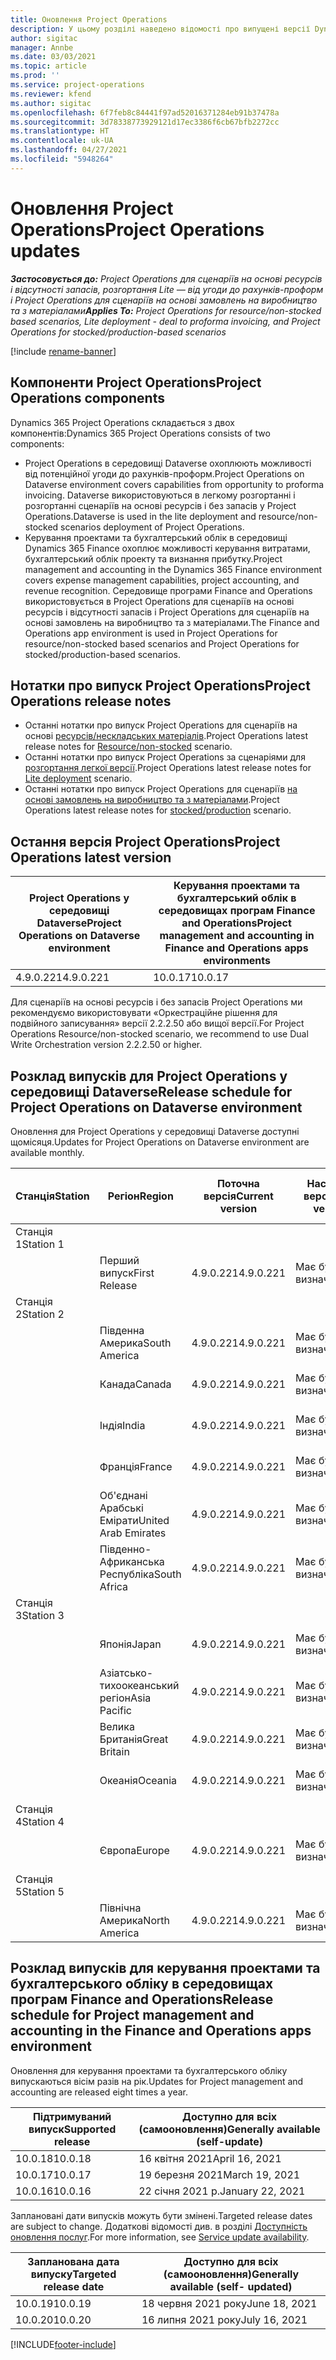 ```yaml
---
title: Оновлення Project Operations
description: У цьому розділі наведено відомості про випущені версії Dynamics 365 Project Operations.
author: sigitac
manager: Annbe
ms.date: 03/03/2021
ms.topic: article
ms.prod: ''
ms.service: project-operations
ms.reviewer: kfend
ms.author: sigitac
ms.openlocfilehash: 6f7feb8c84441f97ad52016371284eb91b37478a
ms.sourcegitcommit: 3d78338773929121d17ec3386f6cb67bfb2272cc
ms.translationtype: HT
ms.contentlocale: uk-UA
ms.lasthandoff: 04/27/2021
ms.locfileid: "5948264"
---
```

# <a name="project-operations-updates"></a><span data-ttu-id="f9bb7-103">Оновлення Project Operations</span><span class="sxs-lookup"><span data-stu-id="f9bb7-103">Project Operations updates</span></span>

<span data-ttu-id="f9bb7-104">_**Застосовується до:** Project Operations для сценаріїв на основі ресурсів і відсутності запасів, розгортання Lite — від угоди до рахунків-проформ і Project Operations для сценаріїв на основі замовлень на виробництво та з матеріалами_</span><span class="sxs-lookup"><span data-stu-id="f9bb7-104">_**Applies To:** Project Operations for resource/non-stocked based scenarios, Lite deployment - deal to proforma invoicing, and Project Operations for stocked/production-based scenarios_</span></span>

[!include [rename-banner](~/includes/cc-data-platform-banner.md)]

## <a name="project-operations-components"></a><span data-ttu-id="f9bb7-105">Компоненти Project Operations</span><span class="sxs-lookup"><span data-stu-id="f9bb7-105">Project Operations components</span></span>

<span data-ttu-id="f9bb7-106">Dynamics 365 Project Operations складається з двох компонентів:</span><span class="sxs-lookup"><span data-stu-id="f9bb7-106">Dynamics 365 Project Operations consists of two components:</span></span>

- <span data-ttu-id="f9bb7-107">Project Operations в середовищі Dataverse охоплюють можливості від потенційної угоди до рахунків-проформ.</span><span class="sxs-lookup"><span data-stu-id="f9bb7-107">Project Operations on Dataverse environment covers capabilities from opportunity to proforma invoicing.</span></span> <span data-ttu-id="f9bb7-108">Dataverse використовуються в легкому розгортанні і розгортанні сценаріїв на основі ресурсів і без запасів у Project Operations.</span><span class="sxs-lookup"><span data-stu-id="f9bb7-108">Dataverse is used in the lite deployment and resource/non-stocked scenarios deployment of Project Operations.</span></span>
- <span data-ttu-id="f9bb7-109">Керування проектами та бухгалтерський облік в середовищі Dynamics 365 Finance охоплює можливості керування витратами, бухгалтерський облік проекту та визнання прибутку.</span><span class="sxs-lookup"><span data-stu-id="f9bb7-109">Project management and accounting in the Dynamics 365 Finance environment covers expense management capabilities, project accounting, and revenue recognition.</span></span> <span data-ttu-id="f9bb7-110">Середовище програми Finance and Operations використовується в Project Operations для сценаріїв на основі ресурсів і відсутності запасів і Project Operations для сценаріїв на основі замовлень на виробництво та з матеріалами.</span><span class="sxs-lookup"><span data-stu-id="f9bb7-110">The Finance and Operations app environment is used in Project Operations for resource/non-stocked based scenarios and Project Operations for stocked/production-based scenarios.</span></span>

## <a name="project-operations-release-notes"></a><span data-ttu-id="f9bb7-111">Нотатки про випуск Project Operations</span><span class="sxs-lookup"><span data-stu-id="f9bb7-111">Project Operations release notes</span></span>
- <span data-ttu-id="f9bb7-112">Останні нотатки про випуск Project Operations для сценаріїв на основі [ресурсів/нескладських матеріалів](whats-new-apr-2021-resource-based.md).</span><span class="sxs-lookup"><span data-stu-id="f9bb7-112">Project Operations latest release notes for [Resource/non-stocked](whats-new-apr-2021-resource-based.md) scenario.</span></span>
- <span data-ttu-id="f9bb7-113">Останні нотатки про випуск Project Operations за сценаріями для [розгортання легкої версії](../pro/whats-new/whats-new-apr-2021-lite.md).</span><span class="sxs-lookup"><span data-stu-id="f9bb7-113">Project Operations latest release notes for [Lite deployment](../pro/whats-new/whats-new-apr-2021-lite.md) scenario.</span></span>
- <span data-ttu-id="f9bb7-114">Останні нотатки про випуск Project Operations для сценаріїв [на основі замовлень на виробництво та з матеріалами](../prod-pma/whats-new/whats-new-mar-2021-stocked.md).</span><span class="sxs-lookup"><span data-stu-id="f9bb7-114">Project Operations latest release notes for [stocked/production](../prod-pma/whats-new/whats-new-mar-2021-stocked.md) scenario.</span></span>

## <a name="project-operations-latest-version"></a><span data-ttu-id="f9bb7-115">Остання версія Project Operations</span><span class="sxs-lookup"><span data-stu-id="f9bb7-115">Project Operations latest version</span></span>

| <span data-ttu-id="f9bb7-116">Project Operations у середовищі Dataverse</span><span class="sxs-lookup"><span data-stu-id="f9bb7-116">Project Operations on Dataverse environment</span></span> | <span data-ttu-id="f9bb7-117">Керування проектами та бухгалтерський облік в середовищах програм Finance and Operations</span><span class="sxs-lookup"><span data-stu-id="f9bb7-117">Project management and accounting in Finance and Operations apps environments</span></span> | 
| --- | --- |
| <span data-ttu-id="f9bb7-118">4.9.0.221</span><span class="sxs-lookup"><span data-stu-id="f9bb7-118">4.9.0.221</span></span> | <span data-ttu-id="f9bb7-119">10.0.17</span><span class="sxs-lookup"><span data-stu-id="f9bb7-119">10.0.17</span></span> |

<span data-ttu-id="f9bb7-120">Для сценаріїв на основі ресурсів і без запасів Project Operations ми рекомендуємо використовувати «Оркестраційне рішення для подвійного записування» версії 2.2.2.50 або вищої версії.</span><span class="sxs-lookup"><span data-stu-id="f9bb7-120">For Project Operations Resource/non-stocked scenario, we recommend to use Dual Write Orchestration version 2.2.2.50 or higher.</span></span>

## <a name="release-schedule-for-project-operations-on-dataverse-environment"></a><span data-ttu-id="f9bb7-121">Розклад випусків для Project Operations у середовищі Dataverse</span><span class="sxs-lookup"><span data-stu-id="f9bb7-121">Release schedule for Project Operations on Dataverse environment</span></span>

<span data-ttu-id="f9bb7-122">Оновлення для Project Operations у середовищі Dataverse доступні щомісяця.</span><span class="sxs-lookup"><span data-stu-id="f9bb7-122">Updates for Project Operations on Dataverse environment are available monthly.</span></span> 

| <span data-ttu-id="f9bb7-123">Станція</span><span class="sxs-lookup"><span data-stu-id="f9bb7-123">Station</span></span>   | <span data-ttu-id="f9bb7-124">Регіон</span><span class="sxs-lookup"><span data-stu-id="f9bb7-124">Region</span></span>        | <span data-ttu-id="f9bb7-125">Поточна версія</span><span class="sxs-lookup"><span data-stu-id="f9bb7-125">Current version</span></span> | <span data-ttu-id="f9bb7-126">Наступна версія</span><span class="sxs-lookup"><span data-stu-id="f9bb7-126">Next version</span></span> | <span data-ttu-id="f9bb7-127">Доступно для всіх</span><span class="sxs-lookup"><span data-stu-id="f9bb7-127">Generally available</span></span> |
|-----------|---------------|-----------------|--------------|---------------------|
| <span data-ttu-id="f9bb7-128">Станція 1</span><span class="sxs-lookup"><span data-stu-id="f9bb7-128">Station 1</span></span> |   &nbsp;      |    &nbsp;       | &nbsp;       |      &nbsp;         |
|   &nbsp;  | <span data-ttu-id="f9bb7-129">Перший випуск</span><span class="sxs-lookup"><span data-stu-id="f9bb7-129">First Release</span></span> |  <span data-ttu-id="f9bb7-130">4.9.0.221</span><span class="sxs-lookup"><span data-stu-id="f9bb7-130">4.9.0.221</span></span>       | <span data-ttu-id="f9bb7-131">Має бути визначено</span><span class="sxs-lookup"><span data-stu-id="f9bb7-131">TBD</span></span>     | <span data-ttu-id="f9bb7-132">30 квітня 2021 р.</span><span class="sxs-lookup"><span data-stu-id="f9bb7-132">30-Apr-21</span></span>           |
| <span data-ttu-id="f9bb7-133">Станція 2</span><span class="sxs-lookup"><span data-stu-id="f9bb7-133">Station 2</span></span> |   &nbsp;      |    &nbsp;       | &nbsp;       |      &nbsp;         |
|   &nbsp;  | <span data-ttu-id="f9bb7-134">Південна Америка</span><span class="sxs-lookup"><span data-stu-id="f9bb7-134">South America</span></span> |  <span data-ttu-id="f9bb7-135">4.9.0.221</span><span class="sxs-lookup"><span data-stu-id="f9bb7-135">4.9.0.221</span></span>       | <span data-ttu-id="f9bb7-136">Має бути визначено</span><span class="sxs-lookup"><span data-stu-id="f9bb7-136">TBD</span></span>     | <span data-ttu-id="f9bb7-137">30 квітня 2021 р.</span><span class="sxs-lookup"><span data-stu-id="f9bb7-137">30-Apr-21</span></span>           |
|    &nbsp; | <span data-ttu-id="f9bb7-138">Канада</span><span class="sxs-lookup"><span data-stu-id="f9bb7-138">Canada</span></span>        |  <span data-ttu-id="f9bb7-139">4.9.0.221</span><span class="sxs-lookup"><span data-stu-id="f9bb7-139">4.9.0.221</span></span>       | <span data-ttu-id="f9bb7-140">Має бути визначено</span><span class="sxs-lookup"><span data-stu-id="f9bb7-140">TBD</span></span>     | <span data-ttu-id="f9bb7-141">30 квітня 2021 р.</span><span class="sxs-lookup"><span data-stu-id="f9bb7-141">30-Apr-21</span></span>           |
|   &nbsp;  | <span data-ttu-id="f9bb7-142">Індія</span><span class="sxs-lookup"><span data-stu-id="f9bb7-142">India</span></span>         |  <span data-ttu-id="f9bb7-143">4.9.0.221</span><span class="sxs-lookup"><span data-stu-id="f9bb7-143">4.9.0.221</span></span>       | <span data-ttu-id="f9bb7-144">Має бути визначено</span><span class="sxs-lookup"><span data-stu-id="f9bb7-144">TBD</span></span>     | <span data-ttu-id="f9bb7-145">30 квітня 2021 р.</span><span class="sxs-lookup"><span data-stu-id="f9bb7-145">30-Apr-21</span></span>           |
|   &nbsp;  | <span data-ttu-id="f9bb7-146">Франція</span><span class="sxs-lookup"><span data-stu-id="f9bb7-146">France</span></span>         |  <span data-ttu-id="f9bb7-147">4.9.0.221</span><span class="sxs-lookup"><span data-stu-id="f9bb7-147">4.9.0.221</span></span>       | <span data-ttu-id="f9bb7-148">Має бути визначено</span><span class="sxs-lookup"><span data-stu-id="f9bb7-148">TBD</span></span>     | <span data-ttu-id="f9bb7-149">30 квітня 2021 р.</span><span class="sxs-lookup"><span data-stu-id="f9bb7-149">30-Apr-21</span></span>           |
|   &nbsp;  | <span data-ttu-id="f9bb7-150">Об'єднані Арабські Емірати</span><span class="sxs-lookup"><span data-stu-id="f9bb7-150">United Arab Emirates</span></span>         |  <span data-ttu-id="f9bb7-151">4.9.0.221</span><span class="sxs-lookup"><span data-stu-id="f9bb7-151">4.9.0.221</span></span>       | <span data-ttu-id="f9bb7-152">Має бути визначено</span><span class="sxs-lookup"><span data-stu-id="f9bb7-152">TBD</span></span>     | <span data-ttu-id="f9bb7-153">30 квітня 2021 р.</span><span class="sxs-lookup"><span data-stu-id="f9bb7-153">30-Apr-21</span></span>           |
|   &nbsp;  | <span data-ttu-id="f9bb7-154">Південно-Африканська Республіка</span><span class="sxs-lookup"><span data-stu-id="f9bb7-154">South Africa</span></span>         |  <span data-ttu-id="f9bb7-155">4.9.0.221</span><span class="sxs-lookup"><span data-stu-id="f9bb7-155">4.9.0.221</span></span>       | <span data-ttu-id="f9bb7-156">Має бути визначено</span><span class="sxs-lookup"><span data-stu-id="f9bb7-156">TBD</span></span>     | <span data-ttu-id="f9bb7-157">30 квітня 2021 р.</span><span class="sxs-lookup"><span data-stu-id="f9bb7-157">30-Apr-21</span></span>           |
| <span data-ttu-id="f9bb7-158">Станція 3</span><span class="sxs-lookup"><span data-stu-id="f9bb7-158">Station 3</span></span>  |      &nbsp;   |     &nbsp;      |     &nbsp;   |      &nbsp;         |
|   &nbsp;  | <span data-ttu-id="f9bb7-159">Японія</span><span class="sxs-lookup"><span data-stu-id="f9bb7-159">Japan</span></span>         |  <span data-ttu-id="f9bb7-160">4.9.0.221</span><span class="sxs-lookup"><span data-stu-id="f9bb7-160">4.9.0.221</span></span>       | <span data-ttu-id="f9bb7-161">Має бути визначено</span><span class="sxs-lookup"><span data-stu-id="f9bb7-161">TBD</span></span>     | <span data-ttu-id="f9bb7-162">07 Травня 21 р.</span><span class="sxs-lookup"><span data-stu-id="f9bb7-162">07-May-21</span></span>           |
|   &nbsp;  | <span data-ttu-id="f9bb7-163">Азіатсько-тихоокеанський регіон</span><span class="sxs-lookup"><span data-stu-id="f9bb7-163">Asia Pacific</span></span>  |  <span data-ttu-id="f9bb7-164">4.9.0.221</span><span class="sxs-lookup"><span data-stu-id="f9bb7-164">4.9.0.221</span></span>       | <span data-ttu-id="f9bb7-165">Має бути визначено</span><span class="sxs-lookup"><span data-stu-id="f9bb7-165">TBD</span></span>     | <span data-ttu-id="f9bb7-166">07 Травня 21 р.</span><span class="sxs-lookup"><span data-stu-id="f9bb7-166">07-May-21</span></span>           |
|   &nbsp;  | <span data-ttu-id="f9bb7-167">Велика Британія</span><span class="sxs-lookup"><span data-stu-id="f9bb7-167">Great Britain</span></span> |  <span data-ttu-id="f9bb7-168">4.9.0.221</span><span class="sxs-lookup"><span data-stu-id="f9bb7-168">4.9.0.221</span></span>       | <span data-ttu-id="f9bb7-169">Має бути визначено</span><span class="sxs-lookup"><span data-stu-id="f9bb7-169">TBD</span></span>     | <span data-ttu-id="f9bb7-170">07 Травня 21 р.</span><span class="sxs-lookup"><span data-stu-id="f9bb7-170">07-May-21</span></span>           |
|   &nbsp;  | <span data-ttu-id="f9bb7-171">Океанія</span><span class="sxs-lookup"><span data-stu-id="f9bb7-171">Oceania</span></span>       |  <span data-ttu-id="f9bb7-172">4.9.0.221</span><span class="sxs-lookup"><span data-stu-id="f9bb7-172">4.9.0.221</span></span>       | <span data-ttu-id="f9bb7-173">Має бути визначено</span><span class="sxs-lookup"><span data-stu-id="f9bb7-173">TBD</span></span>     | <span data-ttu-id="f9bb7-174">07 Травня 21 р.</span><span class="sxs-lookup"><span data-stu-id="f9bb7-174">07-May-21</span></span>           |
| <span data-ttu-id="f9bb7-175">Станція 4</span><span class="sxs-lookup"><span data-stu-id="f9bb7-175">Station 4</span></span> |     &nbsp;    |     &nbsp;      |     &nbsp;   |      &nbsp;         |
|   &nbsp;  | <span data-ttu-id="f9bb7-176">Європа</span><span class="sxs-lookup"><span data-stu-id="f9bb7-176">Europe</span></span>        |  <span data-ttu-id="f9bb7-177">4.9.0.221</span><span class="sxs-lookup"><span data-stu-id="f9bb7-177">4.9.0.221</span></span>       | <span data-ttu-id="f9bb7-178">Має бути визначено</span><span class="sxs-lookup"><span data-stu-id="f9bb7-178">TBD</span></span>     | <span data-ttu-id="f9bb7-179">14 Травня 21 р.</span><span class="sxs-lookup"><span data-stu-id="f9bb7-179">14-May-21</span></span>           |
| <span data-ttu-id="f9bb7-180">Станція 5</span><span class="sxs-lookup"><span data-stu-id="f9bb7-180">Station 5</span></span> |     &nbsp;    |     &nbsp;      |     &nbsp;   |      &nbsp;         |
|   &nbsp;  | <span data-ttu-id="f9bb7-181">Північна Америка</span><span class="sxs-lookup"><span data-stu-id="f9bb7-181">North America</span></span> |  <span data-ttu-id="f9bb7-182">4.9.0.221</span><span class="sxs-lookup"><span data-stu-id="f9bb7-182">4.9.0.221</span></span>       | <span data-ttu-id="f9bb7-183">Має бути визначено</span><span class="sxs-lookup"><span data-stu-id="f9bb7-183">TBD</span></span>     | <span data-ttu-id="f9bb7-184">21 Травня 21 р.</span><span class="sxs-lookup"><span data-stu-id="f9bb7-184">21-May-21</span></span>           |

## <a name="release-schedule-for-project-management-and-accounting-in-the-finance-and-operations-apps-environment"></a><span data-ttu-id="f9bb7-185">Розклад випусків для керування проектами та бухгалтерського обліку в середовищах програм Finance and Operations</span><span class="sxs-lookup"><span data-stu-id="f9bb7-185">Release schedule for Project management and accounting in the Finance and Operations apps environment</span></span>

<span data-ttu-id="f9bb7-186">Оновлення для керування проектами та бухгалтерського обліку випускаються вісім разів на рік.</span><span class="sxs-lookup"><span data-stu-id="f9bb7-186">Updates for Project management and accounting are released eight times a year.</span></span>

| <span data-ttu-id="f9bb7-187">Підтримуваний випуск</span><span class="sxs-lookup"><span data-stu-id="f9bb7-187">Supported release</span></span> | <span data-ttu-id="f9bb7-188">Доступно для всіх (самооновлення)</span><span class="sxs-lookup"><span data-stu-id="f9bb7-188">Generally available (self-update)</span></span> |
| --- | --- |
| <span data-ttu-id="f9bb7-189">10.0.18</span><span class="sxs-lookup"><span data-stu-id="f9bb7-189">10.0.18</span></span> | <span data-ttu-id="f9bb7-190">16 квітня 2021</span><span class="sxs-lookup"><span data-stu-id="f9bb7-190">April 16, 2021</span></span> |
| <span data-ttu-id="f9bb7-191">10.0.17</span><span class="sxs-lookup"><span data-stu-id="f9bb7-191">10.0.17</span></span> | <span data-ttu-id="f9bb7-192">19 березня 2021</span><span class="sxs-lookup"><span data-stu-id="f9bb7-192">March 19, 2021</span></span> |
| <span data-ttu-id="f9bb7-193">10.0.16</span><span class="sxs-lookup"><span data-stu-id="f9bb7-193">10.0.16</span></span> | <span data-ttu-id="f9bb7-194">22 січня 2021 р.</span><span class="sxs-lookup"><span data-stu-id="f9bb7-194">January 22, 2021</span></span> |


<span data-ttu-id="f9bb7-195">Заплановані дати випусків можуть бути змінені.</span><span class="sxs-lookup"><span data-stu-id="f9bb7-195">Targeted release dates are subject to change.</span></span> <span data-ttu-id="f9bb7-196">Додаткові відомості див. в розділі [Доступність оновлення послуг](/dynamics365/fin-ops-core/fin-ops/get-started/public-preview-releases?toc=%2fdynamics365%2ffinance%2ftoc.json).</span><span class="sxs-lookup"><span data-stu-id="f9bb7-196">For more information, see [Service update availability](/dynamics365/fin-ops-core/fin-ops/get-started/public-preview-releases?toc=%2fdynamics365%2ffinance%2ftoc.json).</span></span>

| <span data-ttu-id="f9bb7-197">Запланована дата випуску</span><span class="sxs-lookup"><span data-stu-id="f9bb7-197">Targeted release date</span></span> | <span data-ttu-id="f9bb7-198">Доступно для всіх (самооновлення)</span><span class="sxs-lookup"><span data-stu-id="f9bb7-198">Generally available (self- updated)</span></span> |
| --- | --- |
| <span data-ttu-id="f9bb7-199">10.0.19</span><span class="sxs-lookup"><span data-stu-id="f9bb7-199">10.0.19</span></span> | <span data-ttu-id="f9bb7-200">18 червня 2021 року</span><span class="sxs-lookup"><span data-stu-id="f9bb7-200">June 18, 2021</span></span> |
| <span data-ttu-id="f9bb7-201">10.0.20</span><span class="sxs-lookup"><span data-stu-id="f9bb7-201">10.0.20</span></span> | <span data-ttu-id="f9bb7-202">16 липня 2021 року</span><span class="sxs-lookup"><span data-stu-id="f9bb7-202">July 16, 2021</span></span> |


[!INCLUDE[footer-include](../includes/footer-banner.md)]